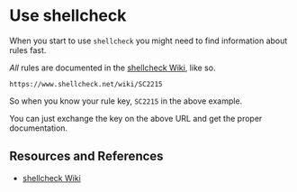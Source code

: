 # Use shellcheck

When you start to use `shellcheck` you might need to find information about rules fast.

_All_ rules are documented in the [shellcheck Wiki][WIKI], like so.

`https://www.shellcheck.net/wiki/SC2215`

So when you know your rule key, `SC2215` in the above example.

You can just exchange the key on the above URL and get the proper documentation.

## Resources and References

- [shellcheck Wiki][WIKI]

[WIKI]: https://www.shellcheck.net/wiki/
